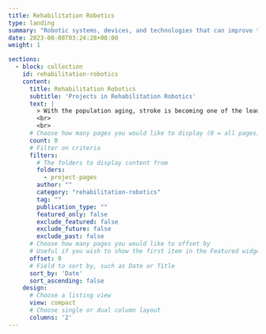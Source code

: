 ```yaml
---
title: Rehabilitation Robotics
type: landing
summary: "Robotic systems, devices, and technologies that can improve the motor functions of individuals with neurological disorders"
date: 2023-08-08T03:24:28+08:00
weight: 1

sections:
  - block: collection
    id: rehabilitation-robotics
    content:
      title: Rehabilitation Robotics
      subtitle: 'Projects in Rehabilitation Robotics'
      text: |
        > With the population aging, stroke is becoming one of the leading causes of adult disability, such as gait impairment. Robots can overcome the limitations of manual therapy for rehabilitation. We are developing several novel robotic devices for gait rehabilitation and assistive that could potentially be used at community centres or home settings. Our robots are based on novel actuator and mechanical designs, sensing, and control methodology to achieve safer human robot interaction and control and can potentially offer better functional outcomes.
        <br>
        <br>
      # Choose how many pages you would like to display (0 = all pages)
      count: 0
      # Filter on criteria
      filters:
        # The folders to display content from
        folders:
          - project-pages
        author: ""
        category: "rehabilitation-robotics"
        tag: ""
        publication_type: ""
        featured_only: false
        exclude_featured: false
        exclude_future: false
        exclude_past: false
      # Choose how many pages you would like to offset by
      # Useful if you wish to show the first item in the Featured widget
      offset: 0
      # Field to sort by, such as Date or Title
      sort_by: 'Date'
      sort_ascending: false
    design:
      # Choose a listing view
      view: compact
      # Choose single or dual column layout
      columns: '2'
---
```

